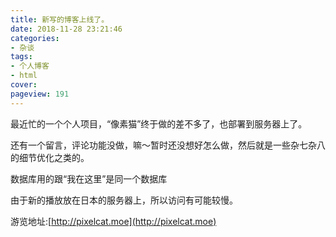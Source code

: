 ```yaml
---
title: 新写的博客上线了。
date: 2018-11-28 23:21:46
categories:
- 杂谈
tags:
- 个人博客
- html
cover: 
pageview: 191
---
```


最近忙的一个个人项目，“像素猫”终于做的差不多了，也部署到服务器上了。

还有一个留言，评论功能没做，嘛～暂时还没想好怎么做，然后就是一些杂七杂八的细节优化之类的。

数据库用的跟“我在这里”是同一个数据库

由于新的播放放在日本的服务器上，所以访问有可能较慢。

游览地址:[http://pixelcat.moe](http://pixelcat.moe)



